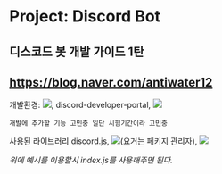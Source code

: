 # Project: Discord Bot 

## 디스코드 봇 개발 가이드 1탄
## https://blog.naver.com/antiwater12

개발환경: <img src="https://img.shields.io/badge/visualstudiocode-007ACC?style=for-the-badge&logo=visualstudiocode&logoColor=#007ACC">, discord-developer-portal, <img src="https://img.shields.io/badge/discord-5865F2?style=for-the-badge&logo=discord&logoColor=#5865F2">

``개발에 추가할 기능 고민중 일단 시험기간이라 고민중``

사용된 라이브러리 discord.js, <img src="https://img.shields.io/badge/npm-CB3837?style=for-the-badge&logo=npm&logoColor=#CB3837">(요거는 페키지 관리자), <img src="https://img.shields.io/badge/node.js-339933?style=for-the-badge&logo=nodedotjs&logoColor=white">


*위에 예시를 이용할시 index.js를 사용해주면 된다.*
